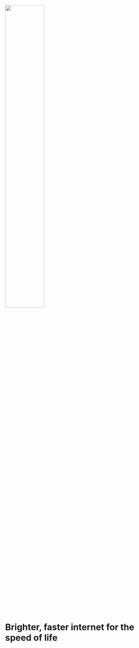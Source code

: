 <div align="cetner" style="width: 100%">
     <img src="https://imagedelivery.net/DF926RUMiBgxrQOCj6Rcgg/173456af-deec-4efa-322a-a1147671d000/rippleLogo" style="width: 50%;">
</div>
<div>
      <h1>Brighter, faster internet for the speed of life</h1>
</div>

